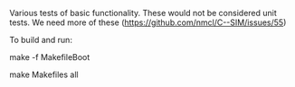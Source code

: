 Various tests of basic functionality. These would not be considered unit tests. We need more of these (https://github.com/nmcl/C--SIM/issues/55)

To build and run:

make -f MakefileBoot

make Makefiles all
